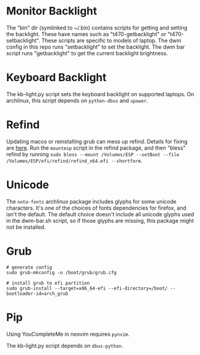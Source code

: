 # Monitor Backlight

The "bin" dir (symlinked to ~/.bin) contains scripts for getting and setting the backlight.
These have names such as "t470-getbacklight" or "t470-setbacklight". These scripts are specific
to models of laptop.
The dwm config in this repo runs "setbacklight" to set the backlight.
The dwm bar script runs "getbacklight" to get the current backlight brightness.

# Keyboard Backlight

The kb-light.py script sets the keyboard backlight on supported laptops.
On archlinux, this script depends on `python-dbus` and `upower`.

# Refind

Updating macos or reinstalling grub can mess up refind. Details for fixing are
[here](http://www.rodsbooks.com/refind/installing.html#osx). Run the `mountesp`
script in the refind package, and then "bless" refind by running
`sudo bless --mount /Volumes/ESP --setBoot --file /Volumes/ESP/efi/refind/refind_x64.efi --shortform`.

# Unicode

The `noto-fonts` archlinux package includes glyphs for some unicode characters.
It's one of the choices of fonts dependencies for firefox, and isn't the default.
The default choice doesn't include all unicode glyphs used in the dwm-bar.sh script,
so if those glyphs are missing, this package might not be installed.

# Grub

```
# generate config
sudo grub-mkconfig -o /boot/grub/grub.cfg

# install grub to efi partition
sudo grub-install --target=x86_64-efi --efi-directory=/boot/ --bootloader-id=arch_grub
```

# Pip

Using YouCompleteMe in neovim requires `pynvim`.

The kb-light.py script depends on `dbus-python`.
